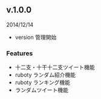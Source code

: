 ## v.1.0.0
2014/12/14

* version 管理開始

### Features
* 十二支・十干十二支ツイート機能
* ruboty ランダム紹介機能
* ruboty ランキング機能
* ランダムツイート機能
